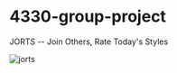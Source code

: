 # 4330-group-project
JORTS -- Join Others, Rate Today's Styles


![jorts](https://github.com/user-attachments/assets/e6428934-a733-46b2-8a93-70a44d9bba56)

